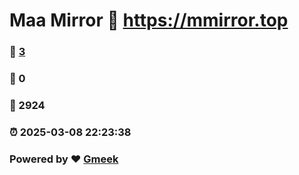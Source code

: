 # Maa Mirror :link: https://mmirror.top 
### :page_facing_up: [3](https://mmirror.top/tag.html) 
### :speech_balloon: 0 
### :hibiscus: 2924 
### :alarm_clock: 2025-03-08 22:23:38 
### Powered by :heart: [Gmeek](https://github.com/Meekdai/Gmeek)
